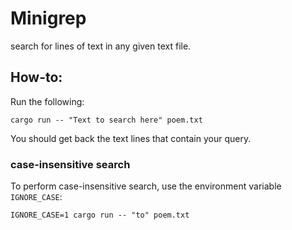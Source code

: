 # Minigrep

search for lines of text in any given text file.

## How-to:

Run the following:

```shell
cargo run -- "Text to search here" poem.txt
```

You should get back the text lines that contain your query.

### case-insensitive search

To perform case-insensitive search, use the environment variable `IGNORE_CASE`:

```shell
IGNORE_CASE=1 cargo run -- "to" poem.txt
```

